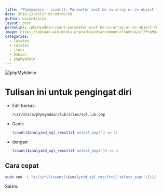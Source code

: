 ```yaml
---
title: 'Phpmyadmin - count(): Parameter must be an array or an object that implements Countable'
date: 2018-12-06T17:00:00+00:00
author: winardiaris
layout: post
permalink: /phpmyadmin-count-parameter-must-be-an-array-or-an-object-that-implements-countable/
image: https://upload.wikimedia.org/wikipedia/commons/thumb/4/4f/PhpMyAdmin_logo.svg/1000px-PhpMyAdmin_logo.svg.png
categories:
  - Catatan
  - Catetan
  - Linux
  - Debian
  - phpMyAdmin
---
```


![phpMyAdmin](https://upload.wikimedia.org/wikipedia/commons/thumb/4/4f/PhpMyAdmin_logo.svg/1000px-PhpMyAdmin_logo.svg.png "phpMyAdmin")  

# Tulisan ini untuk pengingat diri

- Edit berkas:  

  ```bash
  /usr/share/phpmyadmin/libraries/sql.lib.php
  ```

- Ganti:  

  ```php
  (count($analyzed_sql_results['select_expr'] == 1)
  ```

- dengan:

  ```php
  (count($analyzed_sql_results['select_expr']) == 1
  ```

## Cara cepat

  ```bash
  sudo sed -i "s/|\s*\((count(\$analyzed_sql_results\['select_expr'\]\)/| (\1)/g" /usr/share/phpmyadmin/libraries/sql.lib.php
  ```

Salam.